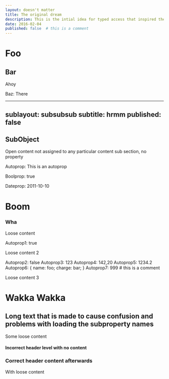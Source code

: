 ```yaml
---
layout: doesn't matter
title: The original dream
description: This is the intial idea for typed access that inspired the whole deal
date: 2016-02-04
published: false  # this is a comment
---
```



# Foo

## Bar

Ahoy

Baz: There

---
sublayout: subsubsub
subtitle: hrmm
published: false
---


## SubObject

Open content not assigned to any particular content sub section, no property

Autoprop: This is an autoprop

Boolprop: true

Dateprop: 2011-10-10



# Boom

### Wha

Loose content

Autoprop1: true

Loose content 2

Autoprop2: false
Autoprop3: 123
Autoprop4: 142,20
Autoprop5: 1234.2
Autoprop6: { name: foo; charge: bar; }
Autoprop7: 999 # this is a comment


Loose content 3



# Wakka Wakka

## Long text that is made to cause confusion and problems with loading the subproperty names 

Some loose content

#### Incorrect header level with no content


### Correct header content afterwards

With loose content















